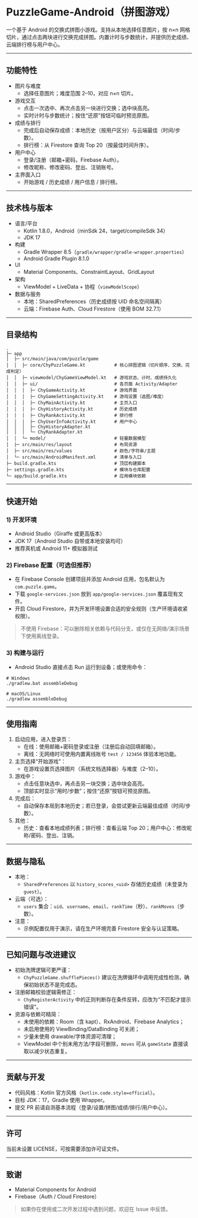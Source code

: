 # PuzzleGame-Android（拼图游戏）

一个基于 Android 的交换式拼图小游戏。支持从本地选择任意图片，按 n×n 网格切片，通过点击两块进行交换完成拼图。内置计时与步数统计，并提供历史成绩、云端排行榜与用户中心。

---

## 功能特性

- 图片与难度
  - 选择任意图片；难度范围 2–10，对应 n×n 切片。
- 游戏交互
  - 点击一次选中、再次点击另一块进行交换；选中块高亮。
  - 实时计时与步数统计；按住“还原”按钮可临时预览原图。
- 成绩与排行
  - 完成后自动保存成绩：本地历史（按用户区分）与云端最佳（时间/步数）。
  - 排行榜：从 Firestore 查询 Top 20（按最佳时间升序）。
- 用户中心
  - 登录/注册（邮箱+密码，Firebase Auth）。
  - 修改昵称、修改密码、登出、注销账号。
- 主界面入口
  - 开始游戏 / 历史成绩 / 用户信息 / 排行榜。

---

## 技术栈与版本

- 语言/平台
  - Kotlin 1.8.0，Android（minSdk 24，target/compileSdk 34）
  - JDK 17
- 构建
  - Gradle Wrapper 8.5（`gradle/wrapper/gradle-wrapper.properties`）
  - Android Gradle Plugin 8.1.0
- UI
  - Material Components、ConstraintLayout、GridLayout
- 架构
  - ViewModel + LiveData + 协程（`viewModelScope`）
- 数据与服务
  - 本地：SharedPreferences（历史成绩按 UID 命名空间隔离）
  - 云端：Firebase Auth、Cloud Firestore（使用 BOM 32.7.1）

---

## 目录结构

```
.
├─ app
│  ├─ src/main/java/com/puzzle/game
│  │  ├─ core/ChyPuzzleGame.kt           # 核心拼图逻辑（切片顺序、交换、完成判定）
│  │  ├─ viewmodel/ChyGameViewModel.kt   # 游戏状态、计时、成绩持久化
│  │  ├─ ui/                             # 各页面 Activity/Adapter
│  │  │  ├─ ChyGameActivity.kt           # 游戏界面
│  │  │  ├─ ChyGameSettingActivity.kt    # 游戏设置（选图/难度）
│  │  │  ├─ ChyMainActivity.kt           # 主页入口
│  │  │  ├─ ChyHistoryActivity.kt        # 历史成绩
│  │  │  ├─ ChyRankActivity.kt           # 排行榜
│  │  │  ├─ ChyUserInfoActivity.kt       # 用户中心
│  │  │  ├─ ChyHistoryAdapter.kt
│  │  │  └─ ChyRankAdapter.kt
│  │  └─ model/                          # 轻量数据模型
│  ├─ src/main/res/layout                # 布局资源
│  ├─ src/main/res/values                # 颜色/字符串/主题
│  └─ src/main/AndroidManifest.xml       # 清单与入口
├─ build.gradle.kts                      # 顶层构建脚本
├─ settings.gradle.kts                   # 模块与仓库配置
└─ app/build.gradle.kts                  # 应用模块依赖
```

---

## 快速开始

### 1) 开发环境
- Android Studio（Giraffe 或更高版本）
- JDK 17（Android Studio 自带或本地安装均可）
- 推荐真机或 Android 11+ 模拟器测试

### 2) Firebase 配置（可选但推荐）
- 在 Firebase Console 创建项目并添加 Android 应用，包名默认为 `com.puzzle.game`。
- 下载 `google-services.json` 放到 `app/google-services.json` 覆盖现有文件。
- 开启 Cloud Firestore，并为开发环境设置合适的安全规则（生产环境请收紧权限）。

> 不使用 Firebase：可以删除相关依赖与代码分支，或仅在无网络/演示场景下使用离线登录。

### 3) 构建与运行
- Android Studio 直接点击 Run 运行到设备；或使用命令：

```
# Windows
./gradlew.bat assembleDebug

# macOS/Linux
./gradlew assembleDebug
```

---

## 使用指南

1. 启动应用，进入登录页：
   - 在线：使用邮箱+密码登录或注册（注册后自动回填邮箱）。
   - 离线：无网络时可使用内置离线账号 `test / 123456` 体验本地功能。
2. 主页选择“开始游戏”：
   - 在游戏设置页选择图片（系统文档选择器）与难度（2–10）。
3. 游戏中：
   - 点击任意块选中，再点击另一块交换；选中块会高亮。
   - 顶部实时显示“用时/步数”；按住“还原”按钮可预览原图。
4. 完成后：
   - 自动保存本局到本地历史；若已登录，会尝试更新云端最佳成绩（时间/步数）。
5. 其他：
   - 历史：查看本地成绩列表；排行榜：查看云端 Top 20；用户中心：修改昵称/密码、登出、注销。

---

## 数据与隐私

- 本地：
  - `SharedPreferences` 以 `history_scores_<uid>` 存储历史成绩（未登录为 `guest`）。
- 云端（可选）：
  - `users` 集合：`uid`、`username`、`email`、`rankTime`（秒）、`rankMoves`（步数）。
- 注意：
  - 示例配置仅用于演示，请在生产环境完善 Firestore 安全与认证策略。

---

## 已知问题与改进建议

- 初始洗牌逻辑可更严谨：
  - `ChyPuzzleGame.shufflePieces()` 建议在洗牌循环中调用完成性检测，确保初始状态不是完成态。
- 注册邮箱校验逻辑需修正：
  - `ChyRegisterActivity` 中的正则判断存在条件反转，应改为“不匹配才提示错误”。
- 资源与依赖可精简：
  - 未使用的依赖：Room（含 kapt）、RxAndroid、Firebase Analytics；
  - 未启用使用的 ViewBinding/DataBinding 可关闭；
  - 少量未使用 drawable/字体资源可清理；
  - ViewModel 中个别未用方法/字段可删除，`moves` 可从 `gameState` 直接读取以减少状态重复。

---

## 贡献与开发

- 代码风格：Kotlin 官方风格（`kotlin.code.style=official`）。
- 目标 JDK：17，Gradle 使用 Wrapper。
- 提交 PR 前请自测基本流程（登录/设置/拼图/成绩/排行/用户中心）。

---

## 许可

当前未设置 LICENSE，可按需要添加许可证文件。

---

## 致谢

- Material Components for Android
- Firebase（Auth / Cloud Firestore）

> 如果你在使用或二次开发过程中遇到问题，欢迎在 Issue 中反馈。

